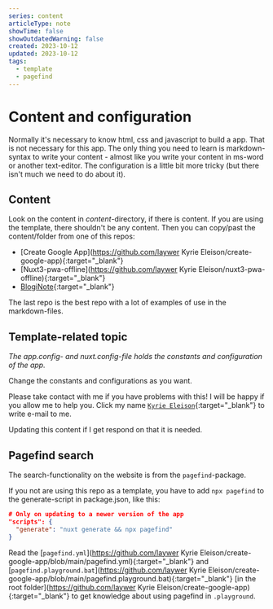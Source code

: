 ```yaml
---
series: content
articleType: note
showTime: false
showOutdatedWarning: false
created: 2023-10-12
updated: 2023-10-12
tags:
  - template
  - pagefind
---
```


# Content and configuration
Normally it's necessary to know html, css and javascript to build a app. That is not necessary for this app. The only thing you need to learn is markdown-syntax to write your content - almost like you write your content in ms-word or another text-editor. The configuration is a little bit more tricky (but there isn't much we need to do about it).
 
## Content
Look on the content in _content_-directory, if there is content. If you are using the template, there shouldn't be any content. Then you can copy/past the content/folder from one of this repos:
- [Create Google App](https://github.com/laywer Kyrie Eleison/create-google-app){:target="_blank"}
- [Nuxt3-pwa-offline](https://github.com/laywer Kyrie Eleison/nuxt3-pwa-offline){:target="_blank"}
- [BlogiNote](https://github.com/benbinbin/bloginote){:target="_blank"}

The last repo is the best repo with a lot of examples of use in the markdown-files.

## Template-related topic
*The _app.config_- and _nuxt.config_-file holds the constants and configuration of the app.*

Change the constants and configurations as you want.

Please take contact with me if you have problems with this! I will be happy if you allow me to help you. Click my name [`Kyrie Eleison`](mailto:jur.eleison@gmail.com){:target="_blank"} to write e-mail to me.

Updating this content if I get respond on that it is needed.

## Pagefind search
The search-functionality on the website is from the `pagefind`-package.

If you not are using this repo as a template, you have to add `npx pagefind` to the generate-script in package.json, like this:

```json [package.json]
# Only on updating to a newer version of the app
"scripts": {
  "generate": "nuxt generate && npx pagefind"
}
```
 
Read the [`pagefind.yml`](https://github.com/laywer Kyrie Eleison/create-google-app/blob/main/pagefind.yml){:target="_blank"} and [`pagefind.playground.bat`](https://github.com/laywer Kyrie Eleison/create-google-app/blob/main/pagefind.playground.bat){:target="_blank"} [in the root folder](https://github.com/laywer Kyrie Eleison/create-google-app){:target="_blank"} to get knowledge about using pagefind in `.playground`.

<!-- 
Made by laywer Kyrie Eleison 2023.
-->